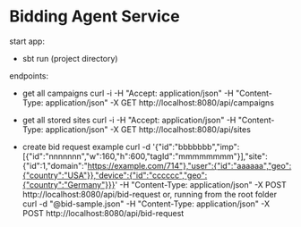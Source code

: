 # Bidding Agent Service

start app:
- sbt run (project directory)

endpoints:
- get all campaigns
  curl -i -H "Accept: application/json" -H "Content-Type: application/json" -X GET http://localhost:8080/api/campaigns

- get all stored sites
  curl -i -H "Accept: application/json" -H "Content-Type: application/json" -X GET http://localhost:8080/api/sites

- create bid request example
  curl -d '{"id":"bbbbbbb","imp":[{"id":"nnnnnnn","w":160,"h":600,"tagId":"mmmmmmmm"}],"site":{"id":1,"domain":"https://example.com/714"},"user":{"id":"aaaaaa","geo":{"country":"USA"}},"device":{"id":"cccccc","geo":{"country":"Germany"}}}' -H "Content-Type: application/json" -X POST http://localhost:8080/api/bid-request
  or, running from the root folder
  curl -d "@bid-sample.json" -H "Content-Type: application/json" -X POST http://localhost:8080/api/bid-request